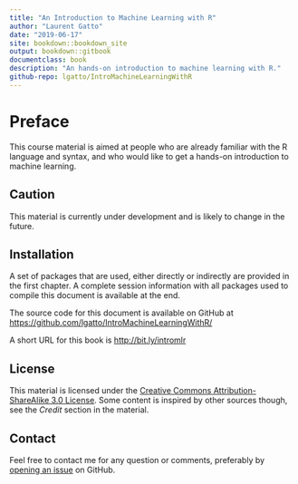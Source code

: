 ```yaml
--- 
title: "An Introduction to Machine Learning with R"
author: "Laurent Gatto"
date: "2019-06-17"
site: bookdown::bookdown_site
output: bookdown::gitbook
documentclass: book
description: "An hands-on introduction to machine learning with R."
github-repo: lgatto/IntroMachineLearningWithR
---
```




# Preface 

This course material is aimed at people who are already familiar with
the R language and syntax, and who would like to get a hands-on
introduction to machine learning. 

## Caution

This material is currently under development and is likely to change
in the future.

## Installation

A set of packages that are used, either directly or indirectly are
provided in the first chapter. A complete session information with all
packages used to compile this document is available at the end.

The source code for this document is available on GitHub at
https://github.com/lgatto/IntroMachineLearningWithR/

A short URL for this book is http://bit.ly/intromlr

## License

This material is licensed under the
[Creative Commons Attribution-ShareAlike 3.0 License](http://creativecommons.org/licenses/by-sa/3.0/). Some
content is inspired by other sources though, see the *Credit* section
in the material.

## Contact 

Feel free to contact me for any question or comments, preferably by
[opening an issue](https://github.com/lgatto/IntroMachineLearningWithR/issues) on
GitHub.


